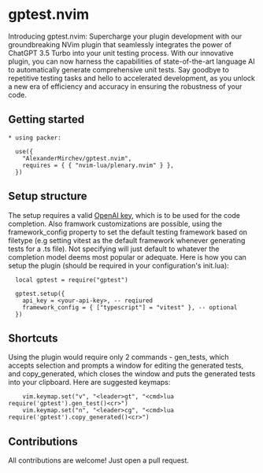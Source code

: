# gptest.nvim

Introducing gptest.nvim: Supercharge your plugin development with our
groundbreaking NVim plugin that seamlessly integrates the power of
ChatGPT 3.5 Turbo into your unit testing process. With our innovative
plugin, you can now harness the capabilities of state-of-the-art language
AI to automatically generate comprehensive unit tests. Say goodbye to
repetitive testing tasks and hello to accelerated development, as you unlock
a new era of efficiency and accuracy in ensuring the robustness of your code.

## Getting started

    * using packer:

      use({
        "AlexanderMirchev/gptest.nvim",
        requires = { { "nvim-lua/plenary.nvim" } },
      })

## Setup structure

The setup requires a valid [OpenAI key](https://platform.openai.com/account/api-keys), which
is to be used for the code completion. Also framwork customizations are possible, using the
framework_config property to set the default testing framework based on filetype (e.g setting vitest
as the default framework whenever generating tests for a .ts file). Not specifying will just
default to whatever the completion model deems most popular or adequate. Here is how you can setup
the plugin (should be required in your configuration's init.lua):

      local gptest = require("gptest")

      gptest.setup({
        api_key = <your-api-key>, -- reqiured
        framework_config = { ["typescript"] = "vitest" }, -- optional
      })

## Shortcuts

Using the plugin would require only 2 commands - gen_tests, which accepts selection and
prompts a window for editing the generated tests, and copy_generated, which closes the
window and puts the generated tests into your clipboard. Here are suggested keymaps:

        vim.keymap.set("v", "<leader>gt", "<cmd>lua require('gptest').gen_test()<cr>")
        vim.keymap.set("n", "<leader>cg", "<cmd>lua require('gptest').copy_generated()<cr>")

## Contributions

All contributions are welcome! Just open a pull request.
